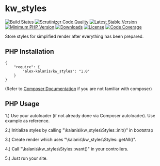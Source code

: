 # kw_styles

[![Build Status](https://app.travis-ci.com/alex-kalanis/kw_styles.svg?branch=master)](https://app.travis-ci.com/github/alex-kalanis/kw_styles)
[![Scrutinizer Code Quality](https://scrutinizer-ci.com/g/alex-kalanis/kw_styles/badges/quality-score.png?b=master)](https://scrutinizer-ci.com/g/alex-kalanis/kw_styles/?branch=master)
[![Latest Stable Version](https://poser.pugx.org/alex-kalanis/kw_styles/v/stable.svg?v=1)](https://packagist.org/packages/alex-kalanis/kw_styles)
[![Minimum PHP Version](https://img.shields.io/badge/php-%3E%3D%207.3-8892BF.svg)](https://php.net/)
[![Downloads](https://img.shields.io/packagist/dt/alex-kalanis/kw_styles.svg?v1)](https://packagist.org/packages/alex-kalanis/kw_styles)
[![License](https://poser.pugx.org/alex-kalanis/kw_styles/license.svg?v=1)](https://packagist.org/packages/alex-kalanis/kw_styles)
[![Code Coverage](https://scrutinizer-ci.com/g/alex-kalanis/kw_styles/badges/coverage.png?b=master&v=1)](https://scrutinizer-ci.com/g/alex-kalanis/kw_styles/?branch=master)

Store styles for simplified render after everything has been prepared.

## PHP Installation

```
{
    "require": {
        "alex-kalanis/kw_styles": "1.0"
    }
}
```

(Refer to [Composer Documentation](https://github.com/composer/composer/blob/master/doc/00-intro.md#introduction) if you are not
familiar with composer)


## PHP Usage

1.) Use your autoloader (if not already done via Composer autoloader). Use example as reference.

2.) Initialize styles by calling "\kalanis\kw_styles\Styles::init()" in bootstrap

3.) Create render which uses "\kalanis\kw_styles\Styles::getAll()".

4.) Call "\kalanis\kw_styles\Styles::want()" in your controllers.

5.) Just run your site.
